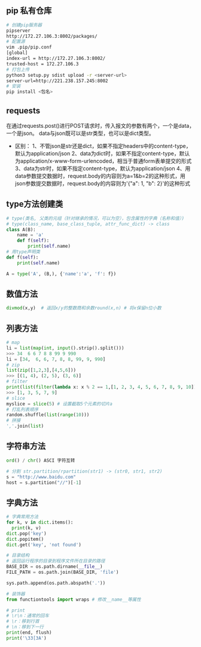 ## pip 私有仓库

```sh
# 创建pip服务器
pipserver
http://172.27.106.3:8002/packages/
# 配置源
vim .pip/pip.conf
[global]
index-url = http://172.27.106.3:8002/
trusted-host = 172.27.106.3
# 打包上传
python3 setup.py sdist upload -r <server-url>
server-url=http://221.238.157.245:8002
# 安装
pip install <包名>
```


## requests

在通过requests.post()进行POST请求时，传入报文的参数有两个，一个是data，一个是json。
data与json既可以是str类型，也可以是dict类型。

- 区别：
1、不管json是str还是dict，如果不指定headers中的content-type，默认为application/json
2、data为dict时，如果不指定content-type，默认为application/x-www-form-urlencoded，相当于普通form表单提交的形式
3、data为str时，如果不指定content-type，默认为application/json
4、用data参数提交数据时，request.body的内容则为a=1&b=2的这种形式，用json参数提交数据时，request.body的内容则为'{"a": 1, "b": 2}'的这种形式

## type方法创建类

```python
# type(类名, 父类的元组（针对继承的情况，可以为空），包含属性的字典（名称和值）)
# type(class_name, base_class_tuple, attr_func_dict) -> class
class A(B):  	
    name = 'a'    
    def f(self):      	
        print(self.name)
# 用type声明类
def f(self):  	
    print(self.name)

A = type('A', (B,), {'name':'a', 'f': f})
```

## 数值方法

```python
divmod(x,y)  # 返回x/y的整数商和余数round(x,n) # 将x保留n位小数
```

## 列表方法

```python
# map
li = list(map(int, input().strip().split()))
>>> 34  6 6 7 8 8 99 9 990 
li = [34,  6, 6, 7, 8, 8, 99, 9, 990]
# zip
list(zip([1,2,3],[4,5,6]))
>>> [(1, 4), (2, 5), (3, 6)]
# filter
print(list(filter(lambda x: x % 2 == 1,[1, 2, 3, 4, 5, 6, 7, 8, 9, 10])))
>>> [1, 3, 5, 7, 9]
# slice
myslice = slice(5) # 设置截取5个元素的切片a
# 打乱列表顺序
random.shuffle(list(range(10)))
# 拼接
','.join(list)
```

## 字符串方法

```python
ord() / chr() ASCI 字符互转

# 分割 str.partition/rpartition(str1) -> (str0, str1, str2)
s = "http://www.baidu.com"
host = s.partition("//")[-1]

```

## 字典方法


```python
# 字典常用方法
for k, v in dict.items():
  print(k, v)
dict.pop('key')
dict.popitem()
dict.get('key', 'not found')

```
```python
# 目录结构
# 返回运行程序的目录到程序文件所在目录的路径
BASE_DIR = os.path.dirname(__file__) 
FILE_PATH = os.path.join(BASE_DIR, 'file')

sys.path.append(os.path.abspath('.'))
```

```python
# 装饰器
from functiontools import wraps # 修改__name__等属性
```

```python
# print
# \r\n：通常的回车
# \r：移到行首
# \n：移到下一行
print(end, flush)
print('\33[3A')
```








